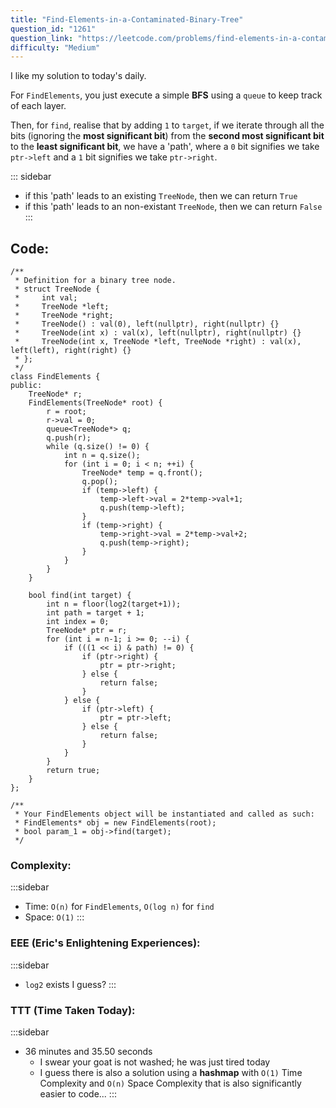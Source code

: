 ```yaml
---
title: "Find-Elements-in-a-Contaminated-Binary-Tree"
question_id: "1261"
question_link: "https://leetcode.com/problems/find-elements-in-a-contaminated-binary-tree/"
difficulty: "Medium"
---
```


I like my solution to today's daily.

For `FindElements`, you just execute a simple **BFS** using a `queue` to keep track of each layer.

Then, for `find`, realise that by adding `1` to `target`, 
if we iterate through all the bits (ignoring the **most significant bit**) from the **second most significant bit** to the **least significant bit**,
we have a 'path', where a `0` bit signifies we take `ptr->left` and a `1` bit signifies we take `ptr->right`.

::: sidebar
- if this 'path' leads to an existing `TreeNode`, then we can return `True`
- if this 'path' leads to an non-existant `TreeNode`, then we can return `False`
:::

## Code<span>:</span>

```{.cpp}
/**
 * Definition for a binary tree node.
 * struct TreeNode {
 *     int val;
 *     TreeNode *left;
 *     TreeNode *right;
 *     TreeNode() : val(0), left(nullptr), right(nullptr) {}
 *     TreeNode(int x) : val(x), left(nullptr), right(nullptr) {}
 *     TreeNode(int x, TreeNode *left, TreeNode *right) : val(x), left(left), right(right) {}
 * };
 */
class FindElements {
public:
    TreeNode* r;
    FindElements(TreeNode* root) {
        r = root;
        r->val = 0;
        queue<TreeNode*> q;
        q.push(r);
        while (q.size() != 0) {
            int n = q.size();
            for (int i = 0; i < n; ++i) {
                TreeNode* temp = q.front();
                q.pop();
                if (temp->left) {
                    temp->left->val = 2*temp->val+1;
                    q.push(temp->left);
                }
                if (temp->right) {
                    temp->right->val = 2*temp->val+2;
                    q.push(temp->right);
                }
            }
        }
    }

    bool find(int target) {
        int n = floor(log2(target+1));
        int path = target + 1;
        int index = 0;
        TreeNode* ptr = r;
        for (int i = n-1; i >= 0; --i) {
            if (((1 << i) & path) != 0) {
                if (ptr->right) {
                    ptr = ptr->right;
                } else {
                    return false;
                }
            } else {
                if (ptr->left) {
                    ptr = ptr->left;
                } else {
                    return false;
                }
            }
        }
        return true;
    }
};

/**
 * Your FindElements object will be instantiated and called as such:
 * FindElements* obj = new FindElements(root);
 * bool param_1 = obj->find(target);
 */
```

### Complexity<span>:</span>

:::sidebar
- Time: `O(n)` for `FindElements`, `O(log n)` for `find`
- Space: `O(1)`
:::

### EEE (Eric's Enlightening Experiences)<span>:</span>

:::sidebar
- `log2` exists I guess?
:::

### TTT (Time Taken Today)<span>:</span>

:::sidebar
- 36 minutes and 35.50 seconds
    - I swear your goat is not washed; he was just tired today
    - I guess there is also a solution using a **hashmap** with `O(1)` Time Complexity and `O(n)` Space Complexity that is also significantly easier to code...
:::
